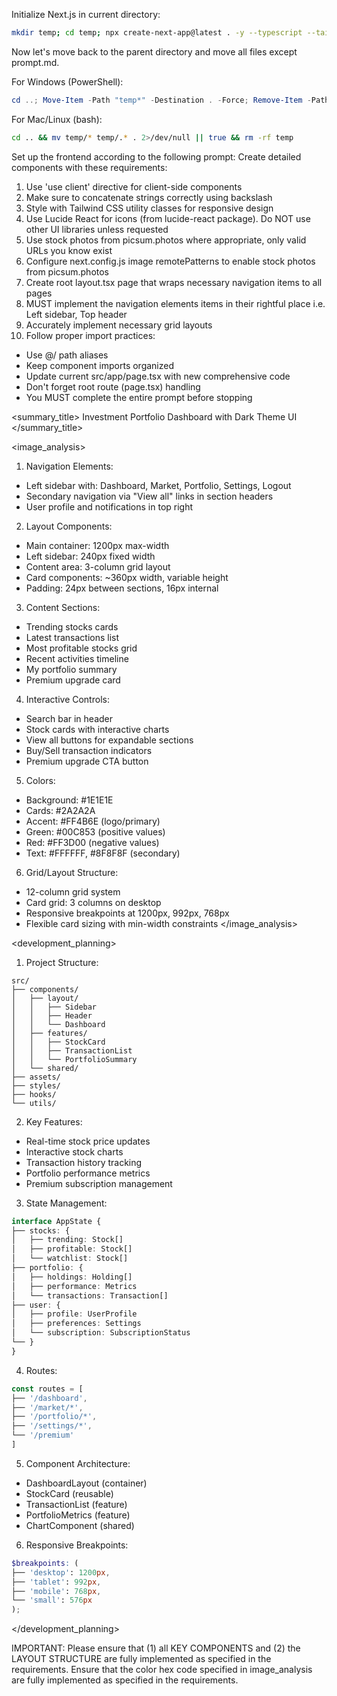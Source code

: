 Initialize Next.js in current directory:
```bash
mkdir temp; cd temp; npx create-next-app@latest . -y --typescript --tailwind --eslint --app --use-npm --src-dir --import-alias "@/*" -no --turbo
```

Now let's move back to the parent directory and move all files except prompt.md.

For Windows (PowerShell):
```powershell
cd ..; Move-Item -Path "temp*" -Destination . -Force; Remove-Item -Path "temp" -Recurse -Force
```

For Mac/Linux (bash):
```bash
cd .. && mv temp/* temp/.* . 2>/dev/null || true && rm -rf temp
```

Set up the frontend according to the following prompt:
<frontend-prompt>
Create detailed components with these requirements:
1. Use 'use client' directive for client-side components
2. Make sure to concatenate strings correctly using backslash
3. Style with Tailwind CSS utility classes for responsive design
4. Use Lucide React for icons (from lucide-react package). Do NOT use other UI libraries unless requested
5. Use stock photos from picsum.photos where appropriate, only valid URLs you know exist
6. Configure next.config.js image remotePatterns to enable stock photos from picsum.photos
7. Create root layout.tsx page that wraps necessary navigation items to all pages
8. MUST implement the navigation elements items in their rightful place i.e. Left sidebar, Top header
9. Accurately implement necessary grid layouts
10. Follow proper import practices:
   - Use @/ path aliases
   - Keep component imports organized
   - Update current src/app/page.tsx with new comprehensive code
   - Don't forget root route (page.tsx) handling
   - You MUST complete the entire prompt before stopping

<summary_title>
Investment Portfolio Dashboard with Dark Theme UI
</summary_title>

<image_analysis>

1. Navigation Elements:
- Left sidebar with: Dashboard, Market, Portfolio, Settings, Logout
- Secondary navigation via "View all" links in section headers
- User profile and notifications in top right


2. Layout Components:
- Main container: 1200px max-width
- Left sidebar: 240px fixed width
- Content area: 3-column grid layout
- Card components: ~360px width, variable height
- Padding: 24px between sections, 16px internal


3. Content Sections:
- Trending stocks cards
- Latest transactions list
- Most profitable stocks grid
- Recent activities timeline
- My portfolio summary
- Premium upgrade card


4. Interactive Controls:
- Search bar in header
- Stock cards with interactive charts
- View all buttons for expandable sections
- Buy/Sell transaction indicators
- Premium upgrade CTA button


5. Colors:
- Background: #1E1E1E
- Cards: #2A2A2A
- Accent: #FF4B6E (logo/primary)
- Green: #00C853 (positive values)
- Red: #FF3D00 (negative values)
- Text: #FFFFFF, #8F8F8F (secondary)


6. Grid/Layout Structure:
- 12-column grid system
- Card grid: 3 columns on desktop
- Responsive breakpoints at 1200px, 992px, 768px
- Flexible card sizing with min-width constraints
</image_analysis>

<development_planning>

1. Project Structure:
```
src/
├── components/
│   ├── layout/
│   │   ├── Sidebar
│   │   ├── Header
│   │   └── Dashboard
│   ├── features/
│   │   ├── StockCard
│   │   ├── TransactionList
│   │   └── PortfolioSummary
│   └── shared/
├── assets/
├── styles/
├── hooks/
└── utils/
```


2. Key Features:
- Real-time stock price updates
- Interactive stock charts
- Transaction history tracking
- Portfolio performance metrics
- Premium subscription management


3. State Management:
```typescript
interface AppState {
├── stocks: {
│   ├── trending: Stock[]
│   ├── profitable: Stock[]
│   └── watchlist: Stock[]
├── portfolio: {
│   ├── holdings: Holding[]
│   ├── performance: Metrics
│   └── transactions: Transaction[]
├── user: {
│   ├── profile: UserProfile
│   ├── preferences: Settings
│   └── subscription: SubscriptionStatus
└── }
}
```


4. Routes:
```typescript
const routes = [
├── '/dashboard',
├── '/market/*',
├── '/portfolio/*',
├── '/settings/*',
└── '/premium'
]
```


5. Component Architecture:
- DashboardLayout (container)
- StockCard (reusable)
- TransactionList (feature)
- PortfolioMetrics (feature)
- ChartComponent (shared)


6. Responsive Breakpoints:
```scss
$breakpoints: (
├── 'desktop': 1200px,
├── 'tablet': 992px,
├── 'mobile': 768px,
└── 'small': 576px
);
```
</development_planning>
</frontend-prompt>

IMPORTANT: Please ensure that (1) all KEY COMPONENTS and (2) the LAYOUT STRUCTURE are fully implemented as specified in the requirements. Ensure that the color hex code specified in image_analysis are fully implemented as specified in the requirements.
